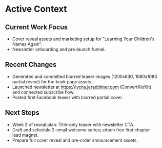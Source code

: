 # Active Context

## Current Work Focus

- Cover reveal assets and marketing setup for "Learning Your Children's Names Again".
- Newsletter onboarding and pre-launch funnel.

## Recent Changes

- Generated and committed blurred teaser images (1200x630, 1080x1080 partial reveal) for the book page assets.
- Launched newsletter at https://lycna.jeradbitner.com (ConvertKit/Kit) and connected subscribe flow.
- Posted first Facebook teaser with blurred partial cover.

## Next Steps

- Week 2 of reveal plan: Title-only teaser with newsletter CTA.
- Draft and schedule 3-email welcome series; attach free first chapter lead magnet.
- Prepare full cover reveal and pre-order announcement assets.
